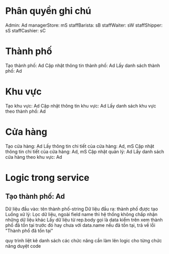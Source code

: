 # Phân quyền ghi chú
Admin: Ad
managerStore: mS
staffBarista: sB
staffWaiter: sW
staffShipper: sS
staffCashier: sC

# Thành phố
Tạo thành phố: Ad
Cập nhật thông tin thành phố: Ad
Lấy danh sách thành phố: Ad

# Khu vực
Tạo khu vực: Ad
Cập nhật thông tin khu vực: Ad
Lấy danh sách khu vực theo thành phố: Ad

# Cửa hàng
Tạo cửa hàng: Ad
Lấy thông tin chi tiết của cửa hàng: Ad, mS
Cập nhật thông tin chi tiết của cửa hàng: Ad, mS
Cập nhật quản lý: Ad
Lấy danh sách cửa hàng theo khu vực: Ad

# Logic trong service
## Tạo thành phố: Ad
Dữ liệu đầu vào: tên thành phố-string
Dữ liệu đầu ra: thành phố được tạo
Luồng xử lý:
    Lọc dữ liệu, ngoài field name thì hệ thống không chấp nhận những dữ liệu khác
    Lấy dữ liệu từ rep.body gọi là data
    kiểm trên xem thành phố đã tồn tại trước đó hay chưa với data.name
    nếu đã tồn tại, trả về lỗi "Thành phố đã tồn tại"


quy trình
liệt kê danh sách các chức năng cần làm
lên logic cho từng chức năng
duyệt
code
    